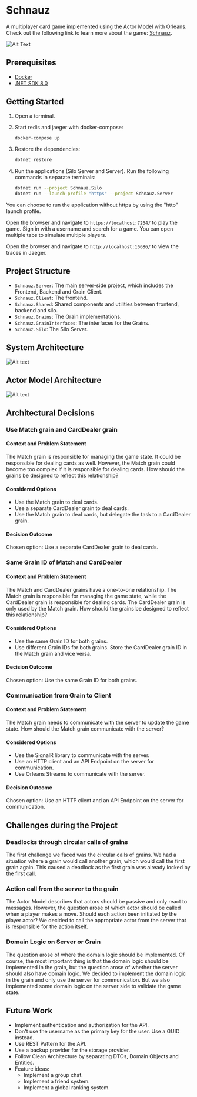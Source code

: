 # Schnauz
A multiplayer card game implemented using the Actor Model with Orleans. Check out the following link to learn more about the game: [Schnauz](https://en.wikipedia.org/wiki/Schwimmen).

![Alt Text](images/record.gif)

## Prerequisites

- [Docker](https://www.docker.com/products/docker-desktop)
- [.NET SDK 8.0](https://dotnet.microsoft.com/download/dotnet/8.0)

## Getting Started

1. Open a terminal.
2. Start redis and jaeger with docker-compose:

    ```sh
    docker-compose up
    ```
3. Restore the dependencies:

    ```sh
    dotnet restore
    ```

4. Run the applications (Silo Server and Server). Run the following commands in separate terminals:

    ```sh
    dotnet run --project Schnauz.Silo
    dotnet run --launch-profile "https" --project Schnauz.Server
    ```
   
You can choose to run the application without https by using the "http" launch profile.

Open the browser and navigate to `https://localhost:7264/` to play the game. 
Sign in with a username and search for a game. You can open multiple tabs to simulate multiple players.

Open the browser and navigate to `http://localhost:16686/` to view the traces in Jaeger.

## Project Structure

- `Schnauz.Server`: The main server-side project, which includes the Frontend, Backend and Grain Client.
- `Schnauz.Client`: The frontend.
- `Schnauz.Shared`: Shared components and utilities between frontend, backend and silo.
- `Schnauz.Grains`: The Grain implementations.
- `Schnauz.GrainInterfaces`: The interfaces for the Grains.
- `Schnauz.Silo`: The Silo Server.

## System Architecture
![Alt text](images/schnauz.drawio.png)


## Actor Model Architecture
![Alt text](images/actor-architecture.drawio.png)

## Architectural Decisions

### Use Match grain and CardDealer grain

#### Context and Problem Statement
The Match grain is responsible for managing the game state. It could be responsible for dealing cards as well.
However, the Match grain could become too complex if it is responsible for dealing cards.
How should the grains be designed to reflect this relationship?

#### Considered Options

* Use the Match grain to deal cards.
* Use a separate CardDealer grain to deal cards.
* Use the Match grain to deal cards, but delegate the task to a CardDealer grain.

#### Decision Outcome

Chosen option: Use a separate CardDealer grain to deal cards.

### Same Grain ID of Match and CardDealer

#### Context and Problem Statement

The Match and CardDealer grains have a one-to-one relationship. 
The Match grain is responsible for managing the game state, while the CardDealer grain is responsible for dealing cards. 
The CardDealer grain is only used by the Match grain.
How should the grains be designed to reflect this relationship?

#### Considered Options

* Use the same Grain ID for both grains.
* Use different Grain IDs for both grains. Store the CardDealer grain ID in the Match grain and vice versa.

#### Decision Outcome

Chosen option: Use the same Grain ID for both grains.

### Communication from Grain to Client

#### Context and Problem Statement

The Match grain needs to communicate with the server to update the game state.
How should the Match grain communicate with the server?

#### Considered Options

* Use the SignalR library to communicate with the server.
* Use an HTTP client and an API Endpoint on the server for communication.
* Use Orleans Streams to communicate with the server.

#### Decision Outcome

Chosen option: Use an HTTP client and an API Endpoint on the server for communication.


## Challenges during the Project
### Deadlocks through circular calls of grains
The first challenge we faced was the circular calls of grains. 
We had a situation where a grain would call another grain, which would call the first grain again. 
This caused a deadlock as the first grain was already locked by the first call.

### Action call from the server to the grain
The Actor Model describes that actors should be passive and only react to messages.
However, the question arose of which actor should be called when a player makes a move.
Should each action been initiated by the player actor?
We decided to call the appropriate actor from the server that is responsible for the action itself.

### Domain Logic on Server or Grain
The question arose of where the domain logic should be implemented.
Of course, the most important thing is that the domain logic should be implemented in the grain, but 
the question arose of whether the server should also have domain logic.
We decided to implement the domain logic in the grain and only use the server for communication.
But we also implemented some domain logic on the server side to validate the game state.


## Future Work
* Implement authentication and authorization for the API.
* Don't use the username as the primary key for the user. Use a GUID instead.
* Use REST Pattern for the API.
* Use a backup provider for the storage provider.
* Follow Clean Architecture by separating DTOs, Domain Objects and Entities.
* Feature ideas:
   * Implement a group chat.
   * Implement a friend system.
   * Implement a global ranking system.
